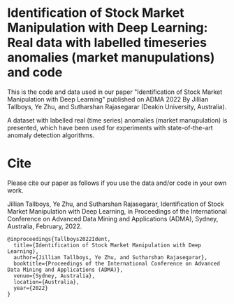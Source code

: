 # Identification of Stock Market Manipulation with Deep Learning: Real data with labelled timeseries anomalies (market manupulations) and code  
This is the code and data used in our paper "Identification of Stock Market Manipulation with Deep Learning" published on ADMA 2022 By Jillian Tallboys, Ye Zhu, and Sutharshan Rajasegarar (Deakin University, Australia).

A dataset with labelled real (time series) anomalies (market manupulation) is presented, which have been used for experiments with state-of-the-art anomaly detection algorithms.

# Cite
Please cite our paper as follows if you use the data and/or code in your own work.

Jillian Tallboys, Ye Zhu, and Sutharshan Rajasegarar, Identification of Stock Market Manipulation with Deep Learning, in Proceedings of the International Conference on Advanced Data Mining and Applications (ADMA), Sydney, Australia, February, 2022.

```
@inproceedings{Tallboys2022Ident,
  title={Identification of Stock Market Manipulation with Deep Learning},
  author={Jillian Tallboys, Ye Zhu, and Sutharshan Rajasegarar},
  booktitle={Proceedings of the International Conference on Advanced Data Mining and Applications (ADMA)},
  venue={Sydney, Australia},
  location={Australia},
  year={2022}
}
```
